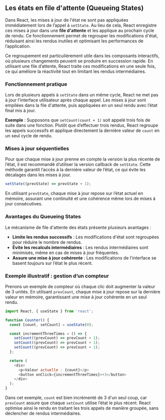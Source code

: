 ## Les états en file d'attente (Queueing States)

Dans React, les mises à jour de l'état ne sont pas appliquées immédiatement lors de l’appel à `setState`. Au lieu de cela, React enregistre ces mises à jour dans une **file d'attente** et les applique au prochain cycle de rendu. Ce fonctionnement permet de regrouper les modifications d'état, réduisant ainsi les rendus inutiles et optimisant les performances de l’application.

Ce regroupement est particulièrement utile dans les composants interactifs, où plusieurs changements peuvent se produire en succession rapide. En utilisant une file d’attente, React traite ces modifications en une seule fois, ce qui améliore la réactivité tout en limitant les rendus intermédiaires.

### Fonctionnement pratique

Lors de plusieurs appels à `setState` dans un même cycle, React ne met pas à jour l’interface utilisateur après chaque appel. Les mises à jour sont empilées dans la file d'attente, puis appliquées en un seul rendu avec l’état final mis à jour.

**Exemple** : Supposons que `setCount(count + 1)` soit appelé trois fois de suite dans une fonction. Plutôt que d’effectuer trois rendus, React regroupe les appels successifs et applique directement la dernière valeur de `count` en un seul cycle de rendu.

### Mises à jour séquentielles

Pour que chaque mise à jour prenne en compte la version la plus récente de l’état, il est recommandé d’utiliser la version callback de `setState`. Cette méthode garantit l’accès à la dernière valeur de l’état, ce qui évite les décalages dans les mises à jour.

```javascript
setState((prevState) => prevState + 1);
```

En utilisant `prevState`, chaque mise à jour repose sur l’état actuel en mémoire, assurant une continuité et une cohérence même lors de mises à jour consécutives.

### Avantages du Queueing States

Le mécanisme de file d'attente des états présente plusieurs avantages :
- **Limite les rendus successifs** : Les modifications d'état sont regroupées pour réduire le nombre de rendus.
- **Évite les recalculs intermédiaires** : Les rendus intermédiaires sont minimisés, même en cas de mises à jour fréquentes.
- **Assure une mise à jour cohérente** : Les modifications de l'interface se basent toujours sur l’état le plus récent.

### Exemple illustratif : gestion d’un compteur

Prenons un exemple de compteur où chaque clic doit augmenter la valeur de 3 unités. En utilisant `prevCount`, chaque mise à jour repose sur la dernière valeur en mémoire, garantissant une mise à jour cohérente en un seul rendu.

```javascript
import React, { useState } from 'react';

function Counter() {
  const [count, setCount] = useState(0);

  const incrementThreeTimes = () => {
    setCount((prevCount) => prevCount + 1);
    setCount((prevCount) => prevCount + 1);
    setCount((prevCount) => prevCount + 1);
  };

  return (
    <div>
      <p>Valeur actuelle : {count}</p>
      <button onClick={incrementThreeTimes}>+3</button>
    </div>
  );
}
```

Dans cet exemple, `count` est bien incrémenté de 3 d'un seul coup, car `prevCount` assure que chaque `setCount` utilise l’état le plus récent. React optimise ainsi le rendu en traitant les trois appels de manière groupée, sans déclencher de rendus intermédiaires.